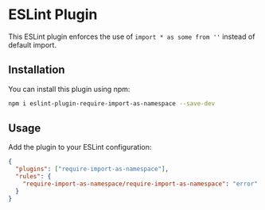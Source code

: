 # ESLint Plugin

This ESLint plugin enforces the use of `import * as some from ''` instead of default import.

## Installation

You can install this plugin using npm:

```bash
npm i eslint-plugin-require-import-as-namespace --save-dev
```

## Usage

Add the plugin to your ESLint configuration:

```json
{
  "plugins": ["require-import-as-namespace"],
  "rules": {
    "require-import-as-namespace/require-import-as-namespace": "error"
  }
}
```
